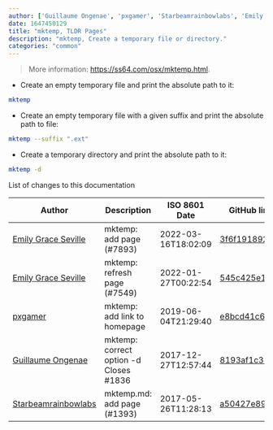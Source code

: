 ```yaml
---
author: ['Guillaume Ongenae', 'pxgamer', 'Starbeamrainbowlabs', 'Emily Grace Seville']
date: 1647450129
title: "mktemp, TLDR Pages"
description: "mktemp, Create a temporary file or directory."
categories: "common"
---
```

> More information: <https://ss64.com/osx/mktemp.html>.

- Create an empty temporary file and print the absolute path to it:

```bash
mktemp
```

- Create an empty temporary file with a given suffix and print the absolute path to file:

```bash
mktemp --suffix ".ext"
```

- Create a temporary directory and print the absolute path to it:

```bash
mktemp -d
```
List of changes to this documentation


Author | Description | ISO 8601 Date | GitHub link
------|-----|-----|-----
[Emily Grace Seville](mailto:emilyseville7cf@gmail.com) | mktemp: add page (#7893) | 2022-03-16T18:02:09 | [3f6f1918925f](https://github.com/tldr-pages/tldr/commit/3f6f1918925fb6d10299ea45b95373a266b1dac1)
[Emily Grace Seville](mailto:emilyseville7cf@gmail.com) | mktemp: refresh page (#7549) | 2022-01-27T00:22:54 | [545c425e1829](https://github.com/tldr-pages/tldr/commit/545c425e1829d12676a689eeab5da243192e4447)
[pxgamer](mailto:owzie123@gmail.com) | mktemp: add link to homepage | 2019-06-04T21:29:40 | [e8bcd41c64fd](https://github.com/tldr-pages/tldr/commit/e8bcd41c64fdcdf0f2db371a2cb306fa11374375)
[Guillaume Ongenae](mailto:guillaume.ongenae@gmail.com) | mktemp: correct option -d Closes #1836 | 2017-12-27T12:57:44 | [8193af1c350a](https://github.com/tldr-pages/tldr/commit/8193af1c350adb5085e8fbfa2b04f18ed5800619)
[Starbeamrainbowlabs](mailto:sbrl@starbeamrainbowlabs.com) | mktemp.md: add page (#1393) | 2017-05-26T11:28:13 | [a50427e89ff6](https://github.com/tldr-pages/tldr/commit/a50427e89ff62cd969571588164fcd92a1c0d2b5)

